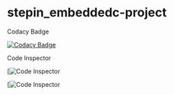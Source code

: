 # stepin_embeddedc-project

Codacy Badge

[![Codacy Badge](https://app.codacy.com/project/badge/Grade/ebec143e147e400f90390b0513e5c1de)](https://www.codacy.com/gh/susmithapvs/stepin_embeddedc-project/dashboard?utm_source=github.com&amp;utm_medium=referral&amp;utm_content=susmithapvs/stepin_embeddedc-project&amp;utm_campaign=Badge_Grade)

Code Inspector

[![Code Inspector](https://www.code-inspector.com/project/28814/score/svg)

[![Code Inspector](https://www.code-inspector.com/project/28814/status/svg)
